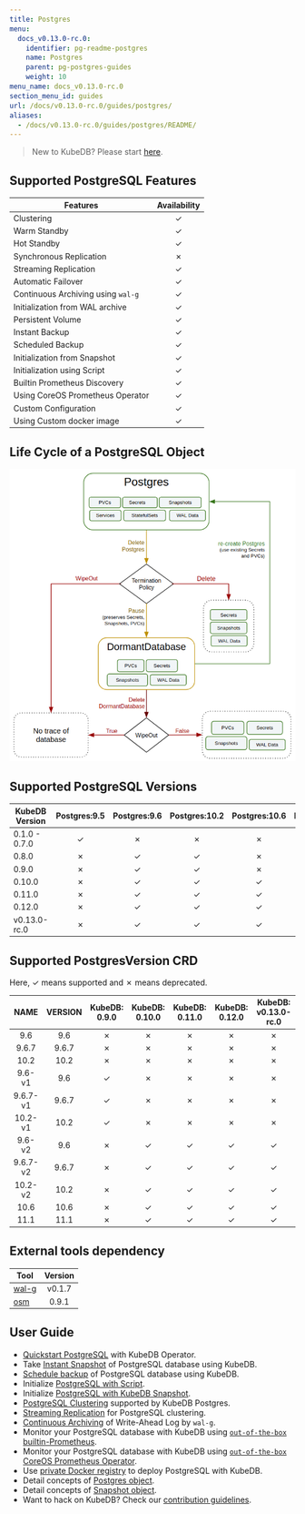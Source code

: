 ```yaml
---
title: Postgres
menu:
  docs_v0.13.0-rc.0:
    identifier: pg-readme-postgres
    name: Postgres
    parent: pg-postgres-guides
    weight: 10
menu_name: docs_v0.13.0-rc.0
section_menu_id: guides
url: /docs/v0.13.0-rc.0/guides/postgres/
aliases:
  - /docs/v0.13.0-rc.0/guides/postgres/README/
---
```


> New to KubeDB? Please start [here](/docs/concepts/README.md).

## Supported PostgreSQL Features

| Features                           | Availability |
| ---------------------------------- | :----------: |
| Clustering                         |   &#10003;   |
| Warm Standby                       |   &#10003;   |
| Hot Standby                        |   &#10003;   |
| Synchronous Replication            |   &#10007;   |
| Streaming Replication              |   &#10003;   |
| Automatic Failover                 |   &#10003;   |
| Continuous Archiving using `wal-g` |   &#10003;   |
| Initialization from WAL archive    |   &#10003;   |
| Persistent Volume                  |   &#10003;   |
| Instant Backup                     |   &#10003;   |
| Scheduled Backup                   |   &#10003;   |
| Initialization from Snapshot       |   &#10003;   |
| Initialization using Script        |   &#10003;   |
| Builtin Prometheus Discovery       |   &#10003;   |
| Using CoreOS Prometheus Operator   |   &#10003;   |
| Custom Configuration               |   &#10003;   |
| Using Custom docker image          |   &#10003;   |

## Life Cycle of a PostgreSQL Object

<p align="center">
  <img alt="lifecycle"  src="/docs/images/postgres/lifecycle.png">
</p>

## Supported PostgreSQL Versions

| KubeDB Version | Postgres:9.5 | Postgres:9.6 | Postgres:10.2 | Postgres:10.6 | Postgres:11.1 |
| -------------- | :----------: | :----------: | :-----------: | :-----------: | :-----------: |
| 0.1.0 - 0.7.0  |   &#10003;   |   &#10007;   |   &#10007;    |   &#10007;    |   &#10007;    |
| 0.8.0          |   &#10007;   |   &#10003;   |   &#10003;    |   &#10007;    |   &#10007;    |
| 0.9.0          |   &#10007;   |   &#10003;   |   &#10003;    |   &#10007;    |   &#10007;    |
| 0.10.0         |   &#10007;   |   &#10003;   |   &#10003;    |   &#10003;    |   &#10003;    |
| 0.11.0         |   &#10007;   |   &#10003;   |   &#10003;    |   &#10003;    |   &#10003;    |
| 0.12.0         |   &#10007;   |   &#10003;   |   &#10003;    |   &#10003;    |   &#10003;    |
| v0.13.0-rc.0   |   &#10007;   |   &#10003;   |   &#10003;    |   &#10003;    |   &#10003;    |

## Supported PostgresVersion CRD

Here, &#10003; means supported and &#10007; means deprecated.

|   NAME   | VERSION | KubeDB: 0.9.0 | KubeDB: 0.10.0 | KubeDB: 0.11.0 | KubeDB: 0.12.0 | KubeDB: v0.13.0-rc.0 |
| :------: | :-----: | :-----------: | :------------: | :------------: | :------------: | :------------------: |
|   9.6    |   9.6   |   &#10007;    |    &#10007;    |    &#10007;    |    &#10007;    |       &#10007;       |
|  9.6.7   |  9.6.7  |   &#10007;    |    &#10007;    |    &#10007;    |    &#10007;    |       &#10007;       |
|   10.2   |  10.2   |   &#10007;    |    &#10007;    |    &#10007;    |    &#10007;    |       &#10007;       |
|  9.6-v1  |   9.6   |   &#10003;    |    &#10007;    |    &#10007;    |    &#10007;    |       &#10007;       |
| 9.6.7-v1 |  9.6.7  |   &#10003;    |    &#10007;    |    &#10007;    |    &#10007;    |       &#10007;       |
| 10.2-v1  |  10.2   |   &#10003;    |    &#10007;    |    &#10007;    |    &#10007;    |       &#10007;       |
|  9.6-v2  |   9.6   |   &#10007;    |    &#10003;    |    &#10003;    |    &#10003;    |       &#10003;       |
| 9.6.7-v2 |  9.6.7  |   &#10007;    |    &#10003;    |    &#10003;    |    &#10003;    |       &#10003;       |
| 10.2-v2  |  10.2   |   &#10007;    |    &#10003;    |    &#10003;    |    &#10003;    |       &#10003;       |
|   10.6   |  10.6   |   &#10007;    |    &#10003;    |    &#10003;    |    &#10003;    |       &#10003;       |
|   11.1   |  11.1   |   &#10007;    |    &#10003;    |    &#10003;    |    &#10003;    |       &#10003;       |

## External tools dependency

| Tool                                    | Version |
| --------------------------------------- | :-----: |
| [wal-g](https://github.com/wal-g/wal-g) | v0.1.7  |
| [osm](https://github.com/appscode/osm)  |  0.9.1  |

## User Guide

- [Quickstart PostgreSQL](/docs/guides/postgres/quickstart/quickstart.md) with KubeDB Operator.
- Take [Instant Snapshot](/docs/guides/postgres/snapshot/instant_backup.md) of PostgreSQL database using KubeDB.
- [Schedule backup](/docs/guides/postgres/snapshot/scheduled_backup.md) of PostgreSQL database using KubeDB.
- Initialize [PostgreSQL with Script](/docs/guides/postgres/initialization/script_source.md).
- Initialize [PostgreSQL with KubeDB Snapshot](/docs/guides/postgres/initialization/snapshot_source.md).
- [PostgreSQL Clustering](/docs/guides/postgres/clustering/ha_cluster.md) supported by KubeDB Postgres.
- [Streaming Replication](/docs/guides/postgres/clustering/streaming_replication.md) for PostgreSQL clustering.
- [Continuous Archiving](/docs/guides/postgres/snapshot/continuous_archiving.md) of Write-Ahead Log by `wal-g`.
- Monitor your PostgreSQL database with KubeDB using [`out-of-the-box` builtin-Prometheus](/docs/guides/postgres/monitoring/using-builtin-prometheus.md).
- Monitor your PostgreSQL database with KubeDB using [`out-of-the-box` CoreOS Prometheus Operator](/docs/guides/postgres/monitoring/using-coreos-prometheus-operator.md).
- Use [private Docker registry](/docs/guides/postgres/private-registry/using-private-registry.md) to deploy PostgreSQL with KubeDB.
- Detail concepts of [Postgres object](/docs/concepts/databases/postgres.md).
- Detail concepts of [Snapshot object](/docs/concepts/snapshot.md).
- Want to hack on KubeDB? Check our [contribution guidelines](/docs/CONTRIBUTING.md).
